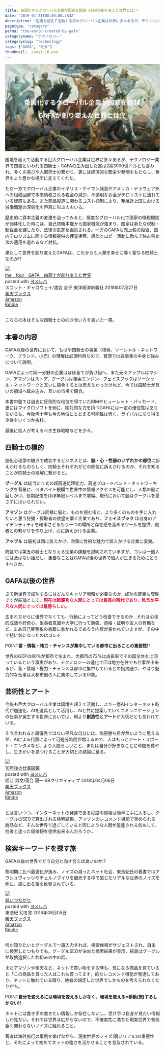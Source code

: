 ```yaml
---
title: 帝国化するグローバル企業が国家を超越 GAFAが創り変えた世界とは!?
date: "2019-04-21T00:00:00.284Z"
description: "国境を超えて活動する巨大グローバル企業は世界に多々あるが、テクノロジー業界で四強といわれる四騎士・GAFAの生み出した富は2兆3000億ドルとも言われ、多くの喜びや人間同士の繋がり、更には経済的な繁栄や発明をもたらし、世界をより豊かな場所に変えてくれた。ただ一方でグローバル企業のイギリス・ケイマン諸島やアメリカ・デラウェア州への租税回避で本来納税される税金の減少、不透明なお金がテロリストに流れている疑惑もある。また商品製造に関わるコスト抑制により、発展途上国における労働問題の深刻化を声高に叫ぶ人もいる。"
pagetype: "category"
perma: "the-world-created-by-gafa"
categoryname: "テクノロジー"
categoryslug: "technology"
tags: ["GAFA", "社会"]
thumbnail: ./post-10.png
---
```


![](./post-10.png)

国境を超えて活動する巨大グローバル企業は世界に多々あるが、テクノロジー業界で四強といわれる四騎士・GAFAの生み出した富は2兆3000億ドルとも言われ、多くの喜びや人間同士の繋がり、更には経済的な繁栄や発明をもたらし、世界をより豊かな場所に変えてくれた。

ただ一方でグローバル企業のイギリス・ケイマン諸島やアメリカ・デラウェア州への租税回避で本来納税される税金の減少、不透明なお金がテロリストに流れている疑惑もある。また商品製造に関わるコスト抑制により、発展途上国における労働問題の深刻化を声高に叫ぶ人もいる。

歴史的に資本主義の変遷を辿ってみると、極度なグローバル化で国家の徴税機能が弱体化した時には、自己防衛本能から国家機能が強まり、国家は新たな税制・制裁金を課したり、法律の策定を画策される。一方のGAFAも売上税の拒否、国内テロリズムに関する情報提供の捜査拒否、訴訟とロビー活動に励んで独占禁止法の適用を逃れるなど対抗。

果たして世界を創り変えたGAFAは、これからも人類を幸せに導く聖なる四騎士なのか!?

<div class="cstmreba">
<div class="booklink-box">
<div class="booklink-image"><a href="https://hb.afl.rakuten.co.jp/hgc/146fe51c.1fd043a3.146fe51d.605dc196/yomereba_main_201904210031179431?pc=http%3A%2F%2Fbooks.rakuten.co.jp%2Frb%2F15533826%2F%3Fscid%3Daf_ich_link_urltxt%26m%3Dhttp%3A%2F%2Fm.rakuten.co.jp%2Fev%2Fbook%2F" target="_blank" rel="noopener noreferrer"><img style="border: none;" src="https://thumbnail.image.rakuten.co.jp/@0_mall/book/cabinet/3027/9784492503027.jpg?_ex=160x160" /></a></div>
<div class="booklink-info">
<div class="booklink-name">
<a href="https://hb.afl.rakuten.co.jp/hgc/146fe51c.1fd043a3.146fe51d.605dc196/yomereba_main_201904210031179431?pc=http%3A%2F%2Fbooks.rakuten.co.jp%2Frb%2F15533826%2F%3Fscid%3Daf_ich_link_urltxt%26m%3Dhttp%3A%2F%2Fm.rakuten.co.jp%2Fev%2Fbook%2F" target="_blank" rel="noopener noreferrer">the　four　GAFA　四騎士が創り変えた世界</a>
<div class="booklink-powered-date">posted with <a href="https://yomereba.com" target="_blank" rel="nofollow noopener noreferrer">ヨメレバ</a></div>
</div>
<div class="booklink-detail">スコット・ギャロウェイ/渡会 圭子 東洋経済新報社 2018年07月27日</div>
<div class="booklink-link2">
<div class="shoplinkrakuten"><a href="https://hb.afl.rakuten.co.jp/hgc/146fe51c.1fd043a3.146fe51d.605dc196/yomereba_main_201904210031179431?pc=http%3A%2F%2Fbooks.rakuten.co.jp%2Frb%2F15533826%2F%3Fscid%3Daf_ich_link_urltxt%26m%3Dhttp%3A%2F%2Fm.rakuten.co.jp%2Fev%2Fbook%2F" target="_blank" rel="noopener noreferrer">楽天ブックス</a></div>
<div class="shoplinkamazon"><a href="https://www.amazon.co.jp/exec/obidos/asin/4492503021/kanon123-22/" target="_blank" rel="noopener noreferrer">Amazon</a></div>
<div class="shoplinkkindle"><a href="https://www.amazon.co.jp/gp/search?keywords=the%E3%80%80four%E3%80%80GAFA%E3%80%80%E5%9B%9B%E9%A8%8E%E5%A3%AB%E3%81%8C%E5%89%B5%E3%82%8A%E5%A4%89%E3%81%88%E3%81%9F%E4%B8%96%E7%95%8C&amp;__mk_ja_JP=%83J%83%5E%83J%83i&amp;url=node%3D2275256051&amp;tag=kanon123-22" target="_blank" rel="noopener noreferrer">Kindle</a></div>
</div>
</div>
<div class="booklink-footer"></div>
</div>
</div>
<br/>

こちらの本はそんな四騎士との向き合い方を書いた一冊。

## 本書の内容

GAFA以後の世界において、もはや四騎士の事業（検索、ソーシャル・ネットワーク、ブランド、小売）の理解は必須科目なので、冒頭では各事業の中身と強みについて説明。

GAFAによって同一分野の企業はほぼ全てが負け組へ、また元々アップルはマシン、アマゾンはストア、グーグルは検索エンジン、フェイスブックはソーシャル・ネットワークと互いに競合するとは思えなかったけれど、今では四騎士が互いの領域へ踏み込み、互いの市場で競合。

本書中盤では過去に圧倒的な地位を得ていたIBMやヒューレット・パッカード、更にはマイクロソフトを例に、絶対的な力を持つGAFAには一定の優位性はありながらも、今後何十年も今の地位にとどまる可能性は低く、ライバルになり得る企業をいくつか抜粋。

最後に個人が考えるべき生存戦略などを少々。

## 四騎士の標的

進化心理学の観点で成功するビジネスとは、**脳・心・性器のいずれかの部位**に訴えかけるものらしく、四騎士それぞれがどの部位に訴えかけるのか、それを知ることが四騎士の理解に繋がると。

**グーグル** は総当たり式の超高速処理能力、高速ブロードバンド・ネットワーキングを背景に、ペタバイト規模で世界中の情報アクセスを可能とし、人類の脳に話しかけ、長期記憶をほぼ無限レベルまで増幅、現代において脳はグーグルを愛さずにはいられない。

**アマゾン** はグーグル同様に脳と、ものを掴む指と、より多くのものを手に入れたいと思う狩猟・採取者の欲望を繋ぐ企業であり、**フェイスブック** は自身のアイデンティティを確率させるもう一つの場所と存在感を高めるツールを提供、他者との繋がりを作り上げ、心に訴えかける企業。

**アップル** は最初は頭に訴えかけ、次第に性的な魅力で訴えかける企業に変貌。

終盤では第五の騎士となりえる企業の課題を説明されていますが、コレは一個人には及ばない話だし、重要なことはGAFA以後の世界で個人が生きるためにどうすべきか。

## GAFA以後の世界

さて新世界で成功するにはどんなキャリア戦略が必要なのか…成功の定義も曖昧ですが結論として、<span style="color: crimson; font-weight: bold;">現在は超優秀な人間にとっては最高の時代であり、私含め平凡な人間にとっては最悪らしい。</span>

生まれながらに優秀でなくても、行動によってどう改善できるのか…それは心理的成熟や好奇心、当事者意識や大学に行って勉強、資格・証明や友人の有無など、まあ自己啓発系の書籍に書かれるであろう内容が書かれていますが、その中で特に気になったのはコレ↓

<span class="mark">POINT</span>**富・情報・権力・チャンスが集中している都市に出ることの重要性!!**

世界のGDPの80%が都市で生まれ、大都市の72%は成長率でその国全体を上回っているという事実があり、テクノロジーの進化でITは地方在住でも仕事が出来るが、富・情報・権力・チャンスは都市に集中しているとの指摘通り、やはり魅力的な仕事は大都市圏の人に集中している印象。

## 芸術性とアート

今後も巨大グローバル企業は国境を超えて活動し、より一層AIインターネット時代が加速化、AIを道具として活用し、AIと共に提案していくコミュニケーションの仕事が誕生する世界においては、何より**創造性とアート**が大切だとも言われている。

そう言われると超優秀ではない平凡な自分には、尚更勝ち目が無いように思えるが、AIによる代替によって可処分時間が増えるので、人はもっとアート・スポート・エンタメなど、より人間らしいこと、または自分が好きなことに時間を費やし、生きがいを見つけることが大切との結論に至る。

<div class="cstmreba">
<div class="booklink-box">
<div class="booklink-image"><a href="https://hb.afl.rakuten.co.jp/hgc/146fe51c.1fd043a3.146fe51d.605dc196/yomereba_main_201904221833283552?pc=http%3A%2F%2Fbooks.rakuten.co.jp%2Frb%2F15363879%2F%3Fscid%3Daf_ich_link_urltxt%26m%3Dhttp%3A%2F%2Fm.rakuten.co.jp%2Fev%2Fbook%2F" target="_blank" rel="noopener noreferrer"><img style="border: none;" src="https://thumbnail.image.rakuten.co.jp/@0_mall/book/cabinet/4573/9784797394573.jpg?_ex=160x160" /></a></div>
<div class="booklink-info">
<div class="booklink-name">
<a href="https://hb.afl.rakuten.co.jp/hgc/146fe51c.1fd043a3.146fe51d.605dc196/yomereba_main_201904221833283552?pc=http%3A%2F%2Fbooks.rakuten.co.jp%2Frb%2F15363879%2F%3Fscid%3Daf_ich_link_urltxt%26m%3Dhttp%3A%2F%2Fm.rakuten.co.jp%2Fev%2Fbook%2F" target="_blank" rel="noopener noreferrer">10年後の仕事図鑑</a>
<div class="booklink-powered-date">posted with <a href="https://yomereba.com" target="_blank" rel="nofollow noopener noreferrer">ヨメレバ</a></div>
</div>
<div class="booklink-detail">堀江 貴文/落合 陽一 SBクリエイティブ 2018年04月06日</div>
<div class="booklink-link2">
<div class="shoplinkrakuten"><a href="https://hb.afl.rakuten.co.jp/hgc/146fe51c.1fd043a3.146fe51d.605dc196/yomereba_main_201904221833283552?pc=http%3A%2F%2Fbooks.rakuten.co.jp%2Frb%2F15363879%2F%3Fscid%3Daf_ich_link_urltxt%26m%3Dhttp%3A%2F%2Fm.rakuten.co.jp%2Fev%2Fbook%2F" target="_blank" rel="noopener noreferrer">楽天ブックス</a></div>
<div class="shoplinkamazon"><a href="https://www.amazon.co.jp/exec/obidos/asin/4797394579/kanon123-22/" target="_blank" rel="noopener noreferrer">Amazon</a></div>
<div class="shoplinkkindle"><a href="https://www.amazon.co.jp/gp/search?keywords=10%E5%B9%B4%E5%BE%8C%E3%81%AE%E4%BB%95%E4%BA%8B%E5%9B%B3%E9%91%91&amp;__mk_ja_JP=%83J%83%5E%83J%83i&amp;url=node%3D2275256051&amp;tag=kanon123-22" target="_blank" rel="noopener noreferrer">Kindle</a></div>
</div>
</div>
<div class="booklink-footer"></div>
</div>
</div>
<br/>

とは言いつつ、インターネットの発達である程度の情報は簡単に手に入るし、グーグルのSEOで算出される検索結果、アマゾンのレコメンド機能で奨められる商品など、そんな世界で過ごしていると同じような人間が量産される気もして、他者と違った価値観を提供出来るんだろうか…

## 検索キーワードを探す旅

GAFA以後の世界でどう自分と向き合えば良いのか!?

黎明期に比べ最適化が進み、ノイズの減ったネット社会、東浩紀氏の著書ではアウシュヴィッツやチェルノブイリを観光する中で感じたリアルな世界のノイズを例に、旅に出る事を推奨されている。

<div class="cstmreba">
<div class="booklink-box">
<div class="booklink-image"><a href="https://hb.afl.rakuten.co.jp/hgc/146fe51c.1fd043a3.146fe51d.605dc196/yomereba_main_20190209123044838?pc=http%3A%2F%2Fbooks.rakuten.co.jp%2Frb%2F14337320%2F%3Fscid%3Daf_ich_link_urltxt%26m%3Dhttp%3A%2F%2Fm.rakuten.co.jp%2Fev%2Fbook%2F" target="_blank" rel="noopener noreferrer"><img style="border: none;" src="https://thumbnail.image.rakuten.co.jp/@0_mall/book/cabinet/5019/9784344425019.jpg?_ex=160x160" /></a></div>
<div class="booklink-info">
<div class="booklink-name">
<a href="https://hb.afl.rakuten.co.jp/hgc/146fe51c.1fd043a3.146fe51d.605dc196/yomereba_main_20190209123044838?pc=http%3A%2F%2Fbooks.rakuten.co.jp%2Frb%2F14337320%2F%3Fscid%3Daf_ich_link_urltxt%26m%3Dhttp%3A%2F%2Fm.rakuten.co.jp%2Fev%2Fbook%2F" target="_blank" rel="noopener noreferrer">弱いつながり</a>
<div class="booklink-powered-date">posted with <a href="https://yomereba.com" target="_blank" rel="nofollow noopener noreferrer">ヨメレバ</a></div>
</div>
<div class="booklink-detail">東浩紀 幻冬舎 2016年08月05日</div>
<div class="booklink-link2">
<div class="shoplinkrakuten"><a href="https://hb.afl.rakuten.co.jp/hgc/146fe51c.1fd043a3.146fe51d.605dc196/yomereba_main_20190209123044838?pc=http%3A%2F%2Fbooks.rakuten.co.jp%2Frb%2F14337320%2F%3Fscid%3Daf_ich_link_urltxt%26m%3Dhttp%3A%2F%2Fm.rakuten.co.jp%2Fev%2Fbook%2F" target="_blank" rel="noopener noreferrer">楽天ブックス</a></div>
<div class="shoplinkamazon"><a href="https://www.amazon.co.jp/exec/obidos/asin/4344425014/kanon123-22/" target="_blank" rel="noopener noreferrer">Amazon</a></div>
<div class="shoplinkkindle"><a href="https://www.amazon.co.jp/gp/search?keywords=%8E%E3%82%A2%82%C2%82%C8%82%AA%82%E8&amp;__mk_ja_JP=%83J%83%5E%83J%83i&amp;url=node%3D2275256051&amp;tag=kanon123-22" target="_blank" rel="noopener noreferrer">Kindle</a></div>
</div>
</div>
<div class="booklink-footer"></div>
</div>
</div>
<br/>

何か知りたいとグーグルで一語入力すれば、検索候補がサジェストされ、自由に検索したつもりでも、グーグルSEOが決めた検索結果が表示、結局はグーグルが取捨選択した枠組みの中の話。

またアマゾンや楽天など、ネットで買い物をする時も、気になる商品を見ていると「この商品を買った人はこれも買ってます」的なレコメンド機能が発達しており、ネットに触れている限り、他者の規定した世界でしかものを考えられなくなりがち。

<span class="mark">POINT</span>**自分を変えるには環境を変えるしかなく、環境を変える=移動(旅)するしかない!!**

ネットには書き手の書きたい情報しか存在しないし、受け手は自身が見たい情報しか見ない。それでは世界は広がらないので、不確実性に満ちた現実世界で普段全く関わらないノイズに触れること。

著者は海外旅行の事例を挙げながら、現実世界のノイズ(弱いリアル)の重要性と、それによって初めてネットの強さを活かせることを言及されている。